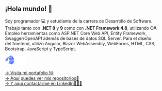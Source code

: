 ## ¡Hola mundo! 👋   

Soy programador 💻 y estudiante de la carrera de Desarrollo de Software. Trabajo tanto con __.NET 8__ y __9__ como con __.NET Framework 4.8__, utilizando C#. Empleo herramientas como ASP.NET Core Web API, Entity Framework, Swagger/OpenAPI además de bases de datos SQL Server. Para el diseño del frontend, utilizo Angular, Blazor WebAssembly, WebForms, HTML, CSS, Bootstrap, JavaScript y TypeScript.

<!--🌱 Actualmente expandiendo mis conocimientos en .NET 9, Blazor y Angular -->

 <img src="logo-transparent.png" alt="Logo de GitHub" width="70">

[-> Visita mi portafolio !🌐](https://portafolio-stefano-gaggero.netlify.app/)  
[-> Aquí puedes ver mis repositorios📌](https://github.com/lucagaggero7?tab=repositories)  
[-> Y aquí contactarme en LinkedIn👨🏻‍💼](https://www.linkedin.com/in/stefano-gaggero-508a09183/?originalSubdomain=ar)



<!--
**lucagaggero7/lucagaggero7** is a ✨ _special_ ✨ repository because its `README.md` (this file) appears on your GitHub profile.

Here are some ideas to get you started:

- 🔭 I’m currently working on ...
- 🌱 I’m currently learning ...
- 👯 I’m looking to collaborate on ...
- 🤔 I’m looking for help with ...
- 💬 Ask me about ...
- 📫 How to reach me: ...
- 😄 Pronouns: ...
- ⚡ Fun fact: ...
-->
